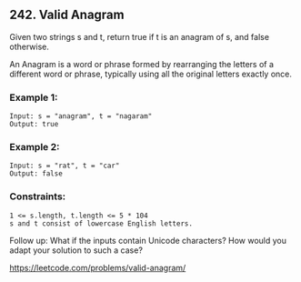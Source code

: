 ## 242. Valid Anagram

Given two strings s and t, return true if t is an anagram of s, and false otherwise.

An Anagram is a word or phrase formed by rearranging the letters of a different word or phrase, typically using all the original letters exactly once.

### Example 1:

    Input: s = "anagram", t = "nagaram"
    Output: true

### Example 2:

    Input: s = "rat", t = "car"
    Output: false

### Constraints:

    1 <= s.length, t.length <= 5 * 104
    s and t consist of lowercase English letters.

Follow up: What if the inputs contain Unicode characters? How would you adapt your solution to such a case?

https://leetcode.com/problems/valid-anagram/
